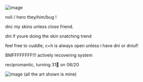 ![image](https://github.com/user-attachments/assets/5379a9dd-aac8-4912-9741-109744c81423)

noli / hero
they/him/bug ! 

dnc my skins unless close friend.

dni if youre doing the skin snatching trend

feel free to cuddle, c+h is always open unless i have dni or dniuf! 

BMFFFFFFFF!!! actively recovering system

recipromantic, turning 31🔁 on 06/20

![image](https://github.com/user-attachments/assets/2ec3aa1c-8ad5-4f8b-8617-7953f5968dbb)
(all the art shown is mine)
